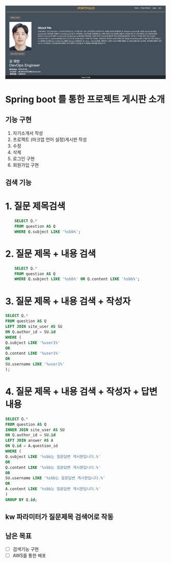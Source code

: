 ![poster](./portfolio.png)
# Spring boot 를 통한 프로젝트 게시판 소개
## 기능 구현
1. 자기소개서 작성
2. 프로젝트 (마크업 언어 설정)게시판 작성
2. 수정
3. 삭제
4. 로그인 구현
5. 회원가입 구현

## 검색 기능
# 1. 질문 제목검색
```sql
    SELECT Q.*
    FROM question AS Q
    WHERE Q.subject LIKE '%sbb%';
```


# 2. 질문 제목 + 내용 검색
```sql
    SELECT Q.*
    FROM question AS Q
    WHERE Q.subject LIKE '%sbb%' OR Q.content LIKE '%sbb%';
```


# 3. 질문 제목 + 내용 검색 + 작성자
```sql
SELECT Q.*
FROM question AS Q
LEFT JOIN site_user AS SU
ON Q.author_id = SU.id
WHERE (
Q.subject LIKE '%user1%'
OR
Q.content LIKE '%user1%'
OR
SU.username LIKE '%user1%'
);

```
# 4. 질문 제목 + 내용 검색 + 작성자 + 답변 내용
```sql
SELECT Q.*
FROM question AS Q
INNER JOIN site_user AS SU
ON Q.author_id = SU.id
LEFT JOIN answer AS A
ON Q.id = A.question_id
WHERE (
Q.subject LIKE '%sbb는 질문답변 게시판입니다.%'
OR
Q.content LIKE '%sbb는 질문답변 게시판입니다.%'
OR
SU.username LIKE '%sbb는 질문답변 게시판입니다.%'
OR
A.content LIKE '%sbb는 질문답변 게시판입니다.%'
)
GROUP BY Q.id;
```

## kw 파라미터가 질문제목 검색어로 작동



## 남은 목표
- [ ] 검색기능 구현
- [ ] AWS를 통한 배포

```java

```
